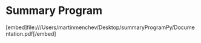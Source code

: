 # Summary Program
[embed]file:///Users/martinmenchev/Desktop/summaryProgramPy/Documentation.pdf[/embed]

